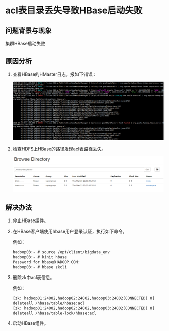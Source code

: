 # acl表目录丢失导致HBase启动失败<a name="mrs_03_0145"></a>

## 问题背景与现象<a name="zh-cn_topic_0167275766_sf76e408f8ea44020bf3de33c280bc079"></a>

集群HBase启动失败

## 原因分析<a name="zh-cn_topic_0167275766_s2d857902554344b38f9d1ff9130b2ce3"></a>

1.  查看HBase的HMaster日志，报如下错误：

    ![](figures/12.png)

2.  检查HDFS上HBase的路径发现acl表路径丢失。

    ![](figures/13.png)


## 解决办法<a name="zh-cn_topic_0167275766_section1455043221018"></a>

1.  停止HBase组件。
2.  在HBase客户端使用hbase用户登录认证，执行如下命令。

    例如：

    ```
    hadoop03:~ # source /opt/client/bigdata_env
    hadoop03:~ # kinit hbase
    Password for hbase@HADOOP.COM: 
    hadoop03:~ # hbase zkcli
    ```

3.  删除zk中acl表信息。

    例如：

    ```
    [zk: hadoop01:24002,hadoop02:24002,hadoop03:24002(CONNECTED) 0] deleteall /hbase/table/hbase:acl
    [zk: hadoop01:24002,hadoop02:24002,hadoop03:24002(CONNECTED) 0] deleteall /hbase/table-lock/hbase:acl
    ```

4.  启动HBase组件。

